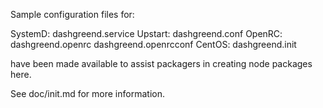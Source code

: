 Sample configuration files for:

SystemD: dashgreend.service
Upstart: dashgreend.conf
OpenRC:  dashgreend.openrc
         dashgreend.openrcconf
CentOS:  dashgreend.init

have been made available to assist packagers in creating node packages here.

See doc/init.md for more information.
